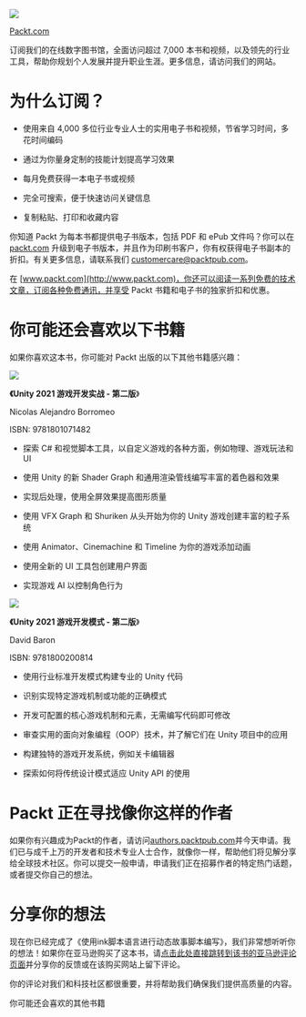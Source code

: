 ![](img/Image86868.jpg)

[Packt.com](http://Packt.com)

订阅我们的在线数字图书馆，全面访问超过 7,000 本书和视频，以及领先的行业工具，帮助你规划个人发展并提升职业生涯。更多信息，请访问我们的网站。

# 为什么订阅？

+   使用来自 4,000 多位行业专业人士的实用电子书和视频，节省学习时间，多花时间编码

+   通过为你量身定制的技能计划提高学习效果

+   每月免费获得一本电子书或视频

+   完全可搜索，便于快速访问关键信息

+   复制粘贴、打印和收藏内容

你知道 Packt 为每本书都提供电子书版本，包括 PDF 和 ePub 文件吗？你可以在 [packt.com](http://packt.com) 升级到电子书版本，并且作为印刷书客户，你有权获得电子书副本的折扣。有关更多信息，请联系我们 [customercare@packtpub.com](mailto:customercare@packtpub.com)。

在 [www.packt.com](http://www.packt.com)，你还可以阅读一系列免费的技术文章，订阅各种免费通讯，并享受 Packt 书籍和电子书的独家折扣和优惠。

# 你可能还会喜欢以下书籍

如果你喜欢这本书，你可能对 Packt 出版的以下其他书籍感兴趣：

[![](img/9781801071482_Cover.png)](https://packt.link/9781801071482)

**《Unity 2021 游戏开发实战 - 第二版**》

Nicolas Alejandro Borromeo

ISBN: 9781801071482

+   探索 C# 和视觉脚本工具，以自定义游戏的各种方面，例如物理、游戏玩法和 UI

+   使用 Unity 的新 Shader Graph 和通用渲染管线编写丰富的着色器和效果

+   实现后处理，使用全屏效果提高图形质量

+   使用 VFX Graph 和 Shuriken 从头开始为你的 Unity 游戏创建丰富的粒子系统

+   使用 Animator、Cinemachine 和 Timeline 为你的游戏添加动画

+   使用全新的 UI 工具包创建用户界面

+   实现游戏 AI 以控制角色行为

[![](img/9781800200814_Cover.jpg)](https://packt.link/9781800200814)

**《Unity 2021 游戏开发模式 - 第二版**》

David Baron

ISBN: 9781800200814

+   使用行业标准开发模式构建专业的 Unity 代码

+   识别实现特定游戏机制或功能的正确模式

+   开发可配置的核心游戏机制和元素，无需编写代码即可修改

+   审查实用的面向对象编程（OOP）技术，并了解它们在 Unity 项目中的应用

+   构建独特的游戏开发系统，例如关卡编辑器

+   探索如何将传统设计模式适应 Unity API 的使用

# Packt 正在寻找像你这样的作者

如果你有兴趣成为Packt的作者，请访问[authors.packtpub.com](http://authors.packtpub.com)并今天申请。我们已与成千上万的开发者和技术专业人士合作，就像你一样，帮助他们将见解分享给全球技术社区。你可以提交一般申请，申请我们正在招募作者的特定热门话题，或者提交你自己的想法。

# 分享你的想法

现在你已经完成了《使用ink脚本语言进行动态故事脚本编写》，我们非常想听听你的想法！如果你在亚马逊购买了这本书，请[点击此处直接跳转到该书的亚马逊评论页面](https://packt.link/r/1-801-81932-7)并分享你的反馈或在该购买网站上留下评论。

你的评论对我们和科技社区都很重要，并将帮助我们确保我们提供高质量的内容。

你可能还会喜欢的其他书籍
